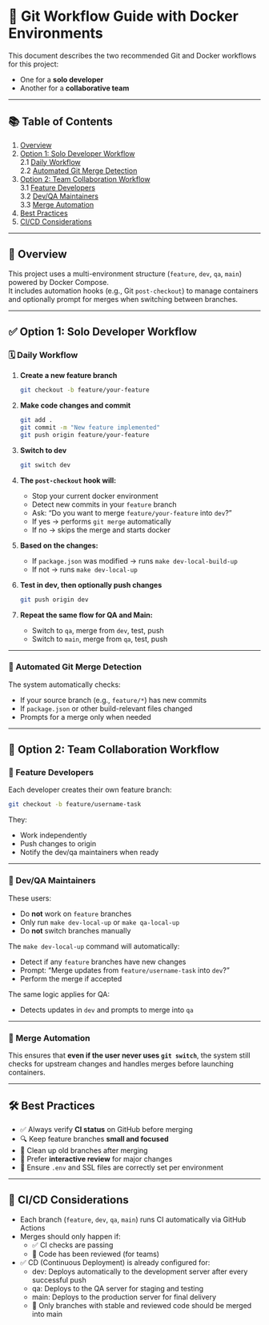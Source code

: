 # 🧠 Git Workflow Guide with Docker Environments

This document describes the two recommended Git and Docker workflows for this project:  
- One for a **solo developer**
- Another for a **collaborative team**

---

## 📚 Table of Contents

1. [Overview](#overview)
2. [Option 1: Solo Developer Workflow](#option-1-solo-developer-workflow)  
   2.1 [Daily Workflow](#daily-workflow)  
   2.2 [Automated Git Merge Detection](#automated-git-merge-detection)  
3. [Option 2: Team Collaboration Workflow](#option-2-team-collaboration-workflow)  
   3.1 [Feature Developers](#feature-developers)  
   3.2 [Dev/QA Maintainers](#devqa-maintainers)  
   3.3 [Merge Automation](#merge-automation)  
4. [Best Practices](#best-practices)  
5. [CI/CD Considerations](#cicd-considerations)

---

## 🧭 Overview

This project uses a multi-environment structure (`feature`, `dev`, `qa`, `main`) powered by Docker Compose.  
It includes automation hooks (e.g., Git `post-checkout`) to manage containers and optionally prompt for merges when switching between branches.

---

## ✅ Option 1: Solo Developer Workflow

### 🗓️ Daily Workflow

1. **Create a new feature branch**  
   ```bash
   git checkout -b feature/your-feature
   ```

2. **Make code changes and commit**  
   ```bash
   git add .
   git commit -m "New feature implemented"
   git push origin feature/your-feature
   ```

3. **Switch to dev**  
   ```bash
   git switch dev
   ```

4. **The `post-checkout` hook will:**  
   - Stop your current docker environment
   - Detect new commits in your `feature` branch  
   - Ask: “Do you want to merge `feature/your-feature` into `dev`?”  
   - If yes → performs `git merge` automatically  
   - If no → skips the merge and starts docker

5. **Based on the changes:**  
   - If `package.json` was modified → runs `make dev-local-build-up`  
   - If not → runs `make dev-local-up`

6. **Test in dev, then optionally push changes**  
   ```bash
   git push origin dev
   ```

7. **Repeat the same flow for QA and Main:**  
   - Switch to `qa`, merge from `dev`, test, push  
   - Switch to `main`, merge from `qa`, test, push  

---

### 🔁 Automated Git Merge Detection

The system automatically checks:  
- If your source branch (e.g., `feature/*`) has new commits  
- If `package.json` or other build-relevant files changed  
- Prompts for a merge only when needed

---

## 👥 Option 2: Team Collaboration Workflow

### 🧱 Feature Developers

Each developer creates their own feature branch:

```bash
git checkout -b feature/username-task
```

They:  
- Work independently  
- Push changes to origin  
- Notify the dev/qa maintainers when ready  

---

### 🧪 Dev/QA Maintainers

These users:  
- Do **not** work on `feature` branches  
- Only run `make dev-local-up` or `make qa-local-up`  
- Do **not** switch branches manually  

The `make dev-local-up` command will automatically:  
- Detect if any `feature` branches have new changes  
- Prompt: “Merge updates from `feature/username-task` into `dev`?”  
- Perform the merge if accepted  

The same logic applies for QA:  
- Detects updates in `dev` and prompts to merge into `qa`

---

### 🤖 Merge Automation

This ensures that **even if the user never uses `git switch`**, the system still checks for upstream changes and handles merges before launching containers.

---

## 🛠 Best Practices

- ✅ Always verify **CI status** on GitHub before merging  
- 🔍 Keep feature branches **small and focused**  
- 🧹 Clean up old branches after merging  
- 🧠 Prefer **interactive review** for major changes  
- 🔐 Ensure `.env` and SSL files are correctly set per environment  

---

## 🚀 CI/CD Considerations

- Each branch (`feature`, `dev`, `qa`, `main`) runs CI automatically via GitHub Actions  
- Merges should only happen if:
	- ✅ CI checks are passing
	- 👀 Code has been reviewed (for teams)
- ✅ CD (Continuous Deployment) is already configured for:
	- dev: Deploys automatically to the development server after every successful push
	- qa: Deploys to the QA server for staging and testing
	- main: Deploys to the production server for final delivery
	- 🔐 Only branches with stable and reviewed code should be merged into main